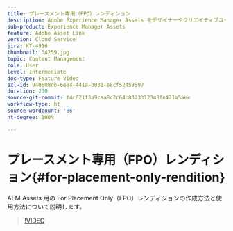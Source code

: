 ```yaml
---
title: プレースメント専用（FPO）レンディション
description: Adobe Experience Manager Assets をデザイナーやクリエイティブユーザーが任意の Adobe Creative Cloud デスクトップアプリケーション内で使用できるようになりました。Adobe Creative Cloud Enterprise 用の AdobeAsset Link 拡張機能は、Adobe Photoshop、InDesign、Illustrator などの Creative Cloud ツール内で AEM Assets のメタデータを検索、参照、並べ替え、プレビュー、アップロード、チェックアウト、変更、チェックイン、表示する機能を拡張しました。
sub-product: Experience Manager Assets
feature: Adobe Asset Link
version: Cloud Service
jira: KT-4916
thumbnail: 34259.jpg
topic: Content Management
role: User
level: Intermediate
doc-type: Feature Video
exl-id: 940608db-6e84-441a-b031-e8cf52459597
duration: 230
source-git-commit: f4c621f3a9caa8c2c64b8323312343fe421a5aee
workflow-type: ht
source-wordcount: '86'
ht-degree: 100%

---
```


# プレースメント専用（FPO）レンディション{#for-placement-only-rendition}

AEM Assets 用の For Placement Only（FPO）レンディションの作成方法と使用方法について説明します。

>[!VIDEO](https://video.tv.adobe.com/v/34259?quality=12&learn=on)
